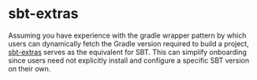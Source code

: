 # sbt-extras

Assuming you have experience with the gradle wrapper pattern by which users can dynamically fetch the Gradle version required to build a project, [sbt-extras](https://github.com/paulp/sbt-extras) serves as the equivalent for SBT. This can simplify onboarding since users need not explicitly install and configure a specific SBT version on their own.
